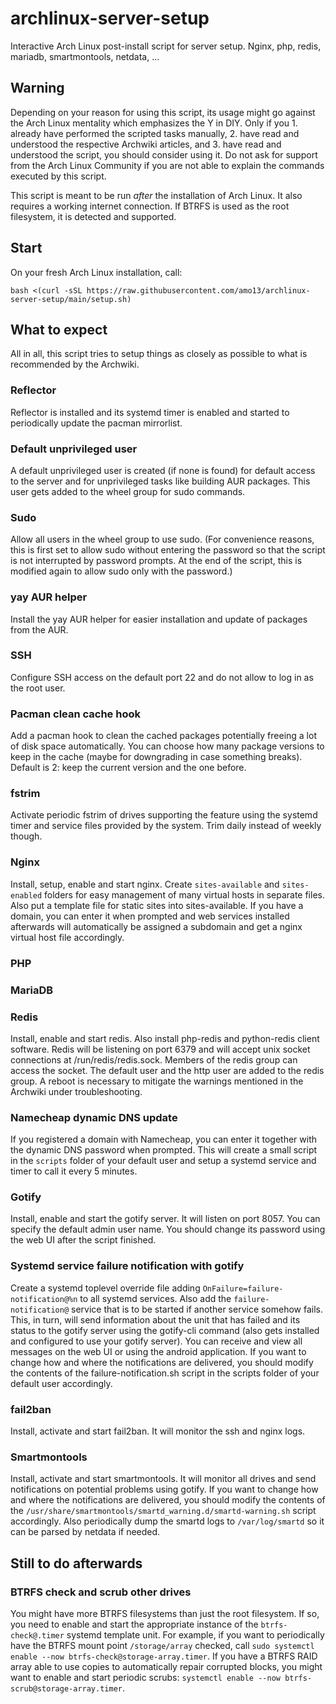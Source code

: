 # archlinux-server-setup
Interactive Arch Linux post-install script for server setup. Nginx, php, redis, mariadb, smartmontools, netdata, ...

## Warning
Depending on your reason for using this script, its usage might go against the Arch Linux mentality which emphasizes the Y in DIY. Only if you 1. already have performed the scripted tasks manually, 2. have read and understood the respective Archwiki articles, and 3. have read and understood the script, you should consider using it. Do not ask for support from the Arch Linux Community if you are not able to explain the commands executed by this script.

This script is meant to be run *after* the installation of Arch Linux. It also requires a working internet connection. If BTRFS is used as the root filesystem, it is detected and supported.

## Start
On your fresh Arch Linux installation, call:

`bash <(curl -sSL https://raw.githubusercontent.com/amo13/archlinux-server-setup/main/setup.sh)`


## What to expect
All in all, this script tries to setup things as closely as possible to what is recommended by the Archwiki.

### Reflector
Reflector is installed and its systemd timer is enabled and started to periodically update the pacman mirrorlist.

### Default unprivileged user
A default unprivileged user is created (if none is found) for default access to the server and for unprivileged tasks like building AUR packages. This user gets added to the wheel group for sudo commands. 

### Sudo
Allow all users in the wheel group to use sudo. (For convenience reasons, this is first set to allow sudo without entering the password so that the script is not interrupted by password prompts. At the end of the script, this is modified again to allow sudo only with the password.)

### yay AUR helper
Install the yay AUR helper for easier installation and update of packages from the AUR.

### SSH
Configure SSH access on the default port 22 and do not allow to log in as the root user.

### Pacman clean cache hook
Add a pacman hook to clean the cached packages potentially freeing a lot of disk space automatically. You can choose how many package versions to keep in the cache (maybe for downgrading in case something breaks). Default is 2: keep the current version and the one before.

### fstrim
Activate periodic fstrim of drives supporting the feature using the systemd timer and service files provided by the system. Trim daily instead of weekly though.

### Nginx
Install, setup, enable and start nginx. Create `sites-available` and `sites-enabled` folders for easy management of many virtual hosts in separate files. Also put a template file for static sites into sites-available. 
If you have a domain, you can enter it when prompted and web services installed afterwards will automatically be assigned a subdomain and get a nginx virtual host file accordingly.

### PHP

### MariaDB

### Redis
Install, enable and start redis. Also install php-redis and python-redis client software. Redis will be listening on port 6379 and will accept unix socket connections at /run/redis/redis.sock. Members of the redis group can access the socket. The default user and the http user are added to the redis group. A reboot is necessary to mitigate the warnings mentioned in the Archwiki under troubleshooting. 

### Namecheap dynamic DNS update
If you registered a domain with Namecheap, you can enter it together with the dynamic DNS password when prompted. This will create a small script in the `scripts` folder of your default user and setup a systemd service and timer to call it every 5 minutes. 

### Gotify
Install, enable and start the gotify server. It will listen on port 8057. You can specify the default admin user name. You should change its password using the web UI after the script finished.

### Systemd service failure notification with gotify
Create a systemd toplevel override file adding `OnFailure=failure-notification@%n` to all systemd services. Also add the `failure-notification@` service that is to be started if another service somehow fails. This, in turn, will send information about the unit that has failed and its status to the gotify server using the gotify-cli command (also gets installed and configured to use your gotify server). You can receive and view all messages on the web UI or using the android application.
If you want to change how and where the notifications are delivered, you should modify the contents of the failure-notification.sh script in the scripts folder of your default user accordingly.

### fail2ban
Install, activate and start fail2ban. It will monitor the ssh and nginx logs.

### Smartmontools
Install, activate and start smartmontools. It will monitor all drives and send notifications on potential problems using gotify.
If you want to change how and where the notifications are delivered, you should modify the contents of the `/usr/share/smartmontools/smartd_warning.d/smartd-warning.sh` script accordingly. Also periodically dump the smartd logs to `/var/log/smartd` so it can be parsed by netdata if needed.


## Still to do afterwards

### BTRFS check and scrub other drives

You might have more BTRFS filesystems than just the root filesystem. If so, you need to enable and start the appropriate instance of the `btrfs-check@.timer` systemd template unit. For example, if you want to periodically have the BTRFS mount point `/storage/array` checked, call `sudo systemctl enable --now btrfs-check@storage-array.timer`.
If you have a BTRFS RAID array able to use copies to automatically repair corrupted blocks, you might want to enable and start periodic scrubs: `systemctl enable --now btrfs-scrub@storage-array.timer`.
